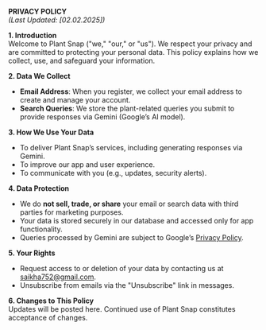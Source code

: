**PRIVACY POLICY**  
*(Last Updated: [02.02.2025])*

**1. Introduction**  
Welcome to Plant Snap ("we," "our," or "us"). We respect your privacy and are committed to protecting your personal data. This policy explains how we collect, use, and safeguard your information.

**2. Data We Collect**  
- **Email Address**: When you register, we collect your email address to create and manage your account.  
- **Search Queries**: We store the plant-related queries you submit to provide responses via Gemini (Google’s AI model).  

**3. How We Use Your Data**  
- To deliver Plant Snap’s services, including generating responses via Gemini.  
- To improve our app and user experience.  
- To communicate with you (e.g., updates, security alerts).  

**4. Data Protection**  
- We do **not sell, trade, or share** your email or search data with third parties for marketing purposes.  
- Your data is stored securely in our database and accessed only for app functionality.  
- Queries processed by Gemini are subject to Google’s [Privacy Policy](https://policies.google.com/privacy).  

**5. Your Rights**  
- Request access to or deletion of your data by contacting us at saikha752@gmail.com.  
- Unsubscribe from emails via the "Unsubscribe" link in messages.  

**6. Changes to This Policy**  
Updates will be posted here. Continued use of Plant Snap constitutes acceptance of changes.  
